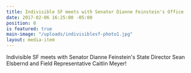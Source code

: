 ```yaml
---
title: Indivisible SF meets with Senator Dianne Feinstein's Office
date: 2017-02-06 16:25:00 -05:00
position: 0
is featured: true
main-image: "/uploads/indivisiblesf-photo1.jpg"
layout: media-item
---
```


Indivisible SF meets with Senator Dianne Feinstein's State Director Sean Elsbernd and Field Representative Caitlin Meyer!
